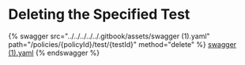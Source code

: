 # Deleting the Specified Test

{% swagger src="../../../../../.gitbook/assets/swagger (1).yaml" path="/policies/{policyId}/test/{testId}" method="delete" %}
[swagger (1).yaml](<../../../../../.gitbook/assets/swagger (1).yaml>)
{% endswagger %}
